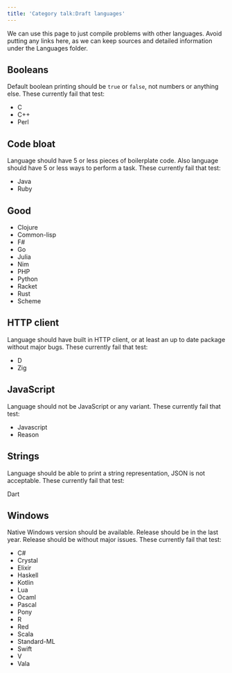 ```yaml
---
title: 'Category talk:Draft languages'
---
```


We can use this page to just compile problems with other languages. Avoid
putting any links here, as we can keep sources and detailed information under
the Languages folder.

## Booleans

Default boolean printing should be `true` or `false`, not numbers or anything
else. These currently fail that test:

- C
- C++
- Perl

## Code bloat

Language should have 5 or less pieces of boilerplate code. Also language should
have 5 or less ways to perform a task. These currently fail that test:

- Java
- Ruby

## Good

- Clojure
- Common-lisp
- F#
- Go
- Julia
- Nim
- PHP
- Python
- Racket
- Rust
- Scheme

## HTTP client

Language should have built in HTTP client, or at least an up to date package
without major bugs. These currently fail that test:

- D
- Zig

## JavaScript

Language should not be JavaScript or any variant. These currently fail that
test:

- Javascript
- Reason

## Strings

Language should be able to print a string representation, JSON is not
acceptable. These currently fail that test:

Dart

## Windows

Native Windows version should be available. Release should be in the last year.
Release should be without major issues. These currently fail that test:

- C#
- Crystal
- Elixir
- Haskell
- Kotlin
- Lua
- Ocaml
- Pascal
- Pony
- R
- Red
- Scala
- Standard-ML
- Swift
- V
- Vala
